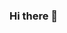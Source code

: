 ### Hi there 👋

<!--
**bhanupratap31/bhanupratap31** is a ✨ _special_ ✨ repository because its `README.md` (this file) appears on your GitHub profile.

Here are some ideas to get you started:

- 🔭 I’m currently working in Capgemini as an Analyst.
- 🌱 I’m currently learning Data Structures and Algorithm / Competitive Programming.
- 👯 I’m looking to collaborate on React and React Native.
- 💬 Ask me about Python Programming and Deep Learning.
- 📫 How to reach me: Any online social media handle that you can find on my Github profile.
- ⚡ Fun fact: Always learn, be Happy and detoxify yourself on a regular interval :D


